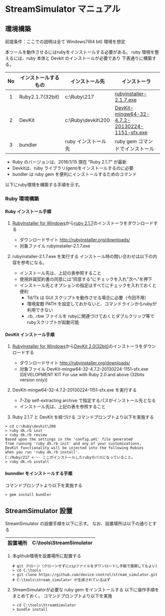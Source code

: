StreamSimulator マニュアル
===============================

環境構築
-------------------------------
前提条件：ここでの説明は全て Windows7(64 bit) 環境を想定

本ツールを動作させるにはrubyをインストールする必要がある。
ruby 環境を整えるには、ruby 本体と Devkit のインストールが必要であり
下表通りに構築する。

|No|インストールするもの|インストール先|インストーラ|
|:---:| --------------- | --------------- | --------------- |
| 1 | Ruby2.1.7(32bit) | c:\Ruby\217 | [rubyinstaller-2.1.7.exe](http://dl.bintray.com/oneclick/rubyinstaller/rubyinstaller-2.1.7.exe) |
| 2 | DevKit | c:\Ruby\devkit\200 | [DevKit-mingw64-32-4.7.2-20130224-1151-sfx.exe](http://dl.bintray.com/oneclick/rubyinstaller/DevKit-mingw64-32-4.7.2-20130224-1151-sfx.exe) |
| 3 | bundler | ruby インストール先 | ruby gem コマンドでインストール |
* Ruby のバージョンは、2016/1/15 現在 "Ruby 2.1.7" が最新 
* Devkitは、ruby ライブラリ(gem)をインストールするのに必要
* bundler は ruby gem を便利にインストールするためのコマンド

以下にruby環境を構築する手順を示す。

### Ruby 環境構築

#### Ruby インストール手順
1. [RubyInstaller for Windows](http://rubyinstaller.org/)から[ruby 2.1.7](http://dl.bintray.com/oneclick/rubyinstaller/rubyinstaller-2.1.7.exe)のインストーラをダウンロードする
   * ダウンロードサイト
   http://rubyinstaller.org/downloads/
   * 対象ファイル
   rubyinstaller-2.1.7.exe
   
2. rubyinstaller-2.1.7.exe を実行する
インストール時の問い合わせは以下の内容を参考になる。
    * インストール先は、上記の表参照すること
    * 使用許諾契約書の同意には”同意する”にチェックを入れ"次へ"を押下
    * インストール先とオプションの指定はすべてにチェックを入れておくと便利
      * Td/Tk は GUI スクリプトを動作させる場合に必要（今回不用）
      * 環境変数 PATH を設定しておかないと、コマンドラインからrubyが利用できない
      * .rb, .rbw ファイルを rubyに関連づけておくとダブルクリップ等でrubyスクリプトが起動可能

#### DevKit インストール手順
1. [RubyInstaller for Windows](http://rubyinstaller.org/)から[DevKit 2.0(32bit)](http://dl.bintray.com/oneclick/rubyinstaller/DevKit-mingw64-32-4.7.2-20130224-1151-sfx.exe)のインストーラをダウンロードする
   * ダウンロードサイト
   http://rubyinstaller.org/downloads/
   * 対象ファイル
   DevKit-mingw64-32-4.7.2-20130224-1151-sfx.exe
   (DEVELOPMENT KIT For use with Ruby 2.0 and above (32bits version only))
   
2. DevKit-mingw64-32-4.7.2-20130224-1151-sfx.exe を実行する
   * 7-Zip self-extracting archive で指定するパスがインストール先となる
   * インストール先は、上記の表を参照すること
   
3. Ruby 2.1.7 と DevKit を紐づける
コマンドプロンプトより以下を実施する
```DOS .bat(dos)
> cd c:\Ruby\devkit\200
> ruby dk.rb init
> ruby dk.rb review
Based upon the settings in the 'config.yml' file generated
from running 'ruby dk.rb init' and any of your customizations,
DevKit functionality will be injected into the following Rubies
when you run 'ruby dk.rb install'.
C:/Ruby/217 <--- ここがインストールしたrubyのパスになっていること。
> ruby dk.rb install
```

#### bunndler をインストールする手順
コマンドプロンプトより以下を実施する
```DOS .bat(dos)
> gem install bundler
```

StreamSimulator 設置
-------------------------------

StreamSimulator の設置手順を以下に示す。
なお、設置場所は以下の通りとする

|設置場所|C:\tools\StreamSimulator|
|:----:|:----|

1. 本github環境を設置場所に配置する
   ```DOS .bat(dos)
   # git クローン（クローンせずにzipファイルをダウンロードし手動で展開してもよい）
   > cd C:\tools
   > git clone https://github.com/device-control/stream_simulator.git
   # C:\tools\stream_simulator が生成されているはず 
   ```
   
2. StreamSimulatorが必要な ruby gem をインストールする
以下に操作手順をまとめておく。
コマンドプロンプトより以下を実施
    ```DOS .bat(dos)
    > cd C:\tools\StreamSimulator
    > bundle install 
    ```
